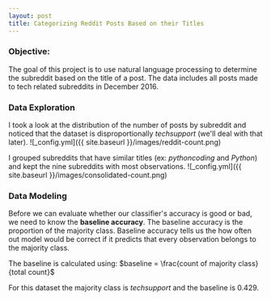```yaml
---
layout: post
title: Categorizing Reddit Posts Based on their Titles
---
```


### Objective:
The goal of this project is to use natural language processing to determine the subreddit based on the title of a post. The data includes all posts made to tech related subreddits in December 2016.

### Data Exploration
I took a look at the distribution of the number of posts by subreddit and noticed that the dataset is disproportionally _techsupport_ (we'll deal with that later). 
![_config.yml]({{ site.baseurl }}/images/reddit-count.png)

I grouped subreddits that have similar titles (ex: _pythoncoding_ and _Python_) and kept the nine subreddits with most observations. 
![_config.yml]({{ site.baseurl }}/images/consolidated-count.png)

### Data Modeling

Before we can evaluate whether our classifier's accuracy is good or bad, we need to know the **baseline accuracy**. The baseline accuracy is the proportion of the majority class. Baseline accuracy tells us the how often out model would be correct if it predicts that every observation belongs to the majority class. 

The baseline is calculated using:
$baseline = \frac{count of majority class}{total count}$

For this dataset the majority class is _techsupport_ and the baseline is 0.429. 

